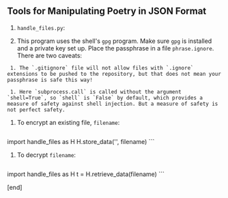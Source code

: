 ## Tools for Manipulating Poetry in JSON Format

 1. `handle_files.py`:

   1. This program uses the shell's `gpg` program. Make sure `gpg` is installed and a private key set up. Place the passphrase in a file `phrase.ignore`. There are two caveats: 

     1. The `.gitignore` file will not allow files with `.ignore` extensions to be pushed to the repository, but that does not mean your passphrase is safe this way! 

     1. Here `subprocess.call` is called without the argument `shell=True`, so `shell` is `False` by default, which provides a measure of safety against shell injection. But a measure of safety is not perfect safety.

   1. To encrypt an existing file, `filename`:

        ```
import handle_files as H
H.store_data('', filename)
        ```

   1. To decrypt `filename`:

        ```
import handle_files as H
t = H.retrieve_data(filename)
        ```

[end]
